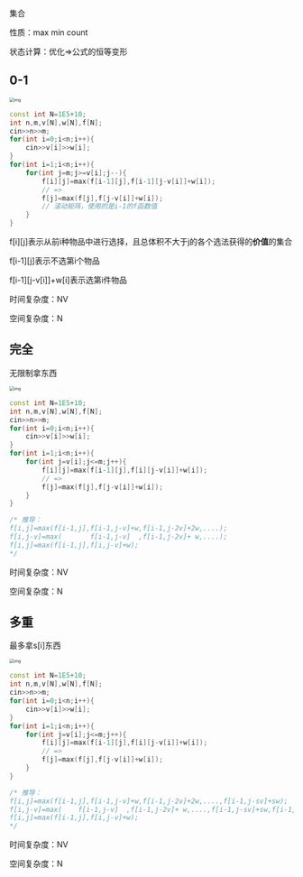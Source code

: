 集合

性质：max min count

状态计算：优化=>公式的恒等变形



## 0-1

<img src="E:\076lxl\work\note4c\leetcode\模板\assets\5f57924c160a154a67b3875b.png" alt="img" style="zoom:50%;" />

```cpp
const int N=1E5+10;
int n,m,v[N],w[N],f[N];
cin>>n>>m;
for(int i=0;i<n;i++){
    cin>>v[i]>>w[i];
}
for(int i=1;i<n;i++){
    for(int j=m;j>=v[i];j--){
        f[i][j]=max(f[i-1][j],f[i-1][j-v[i]]+w[i]);
        // => 
        f[j]=max(f[j],f[j-v[i]]+w[i]);
        // 滚动矩阵，使用的是i-1的f函数值
    }
}
```
f[i][j]表示从前i种物品中进行选择，且总体积不大于j的各个选法获得的**价值**的集合

f[i-1][j]表示不选第i个物品

f[i-1][j-v[i]]+w[i]表示选第i件物品

时间复杂度：NV

空间复杂度：N

## 完全

无限制拿东西

<img src="E:\076lxl\work\note4c\leetcode\模板\assets\5f5847d9160a154a67d6befd.png" alt="img" style="zoom:50%;" />

```cpp
const int N=1E5+10;
int n,m,v[N],w[N],f[N];
cin>>n>>m;
for(int i=0;i<n;i++){
    cin>>v[i]>>w[i];
}
for(int i=1;i<n;i++){
    for(int j=v[i];j<=m;j++){
        f[i][j]=max(f[i-1][j],f[i][j-v[i]]+w[i]);
        // =>
        f[j]=max(f[j],f[j-v[i]]+w[i]);
    }
}

/* 推导：
f[i,j]=max(f[i-1,j],f[i-1,j-v]+w,f[i-1,j-2v]+2w,....);
f[i,j-v]=max(       f[i-1,j-v]  ,f[i-1,j-2v]+ w,....);
f[i,j]=max(f[i-1,j],f[i,j-v]+w);
*/
```

时间复杂度：NV

空间复杂度：N



## 多重

最多拿s[i]东西

<img src="E:\076lxl\work\note4c\leetcode\模板\assets\5f5847d9160a154a67d6befd.png" alt="img" style="zoom:50%;" />

```cpp
const int N=1E5+10;
int n,m,v[N],w[N],f[N];
cin>>n>>m;
for(int i=0;i<n;i++){
    cin>>v[i]>>w[i];
}
for(int i=1;i<n;i++){
    for(int j=v[i];j<=m;j++){
        f[i][j]=max(f[i-1][j],f[i][j-v[i]]+w[i]);
        // =>
        f[j]=max(f[j],f[j-v[i]]+w[i]);
    }
}

/* 推导：
f[i,j]=max(f[i-1,j],f[i-1,j-v]+w,f[i-1,j-2v]+2w,....,f[i-1,j-sv]+sw);
f[i,j-v]=max(    f[i-1,j-v]  ,f[i-1,j-2v]+ w,....,f[i-1,j-sv]+sw,f[i-1,j-(s+1)v]+(s+1)w);
f[i,j]=max(f[i-1,j],f[i,j-v]+w);
*/
```

时间复杂度：NV

空间复杂度：N

